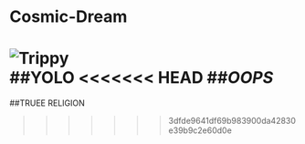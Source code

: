 # Cosmic-Dream
![Trippy](https://s-media-cache-ak0.pinimg.com/236x/56/ac/74/56ac740ff6f3f36cc79b775ff6b5182a.jpg)  
##**YOLO**
<<<<<<< HEAD
##_OOPS_
=======
##TRUEE RELIGION
>>>>>>> 3dfde9641df69b983900da42830e39b9c2e60d0e
